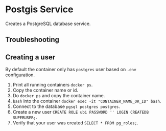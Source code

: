 # Postgis Service

Creates a PostgreSQL database service.

## Troubleshooting

## Creating a user

By default the container only has `postgres` user based on `.env` configuration.

1. Print all running containers `docker ps`.
2. Copy the container name or id.
3. Do `docker ps` and copy the container name.
4. `bash` into the container `docker exec -it "CONTAINER_NAME_OR_ID" bash`.
5. Connect to the database `pgsql postgres postgres`.
6. Create a new user `CREATE ROLE ubi PASSWORD '' LOGIN CREATEDB SUPERUSER;`.
7. Verify that your user was created `SELECT * FROM pg_roles;`.
